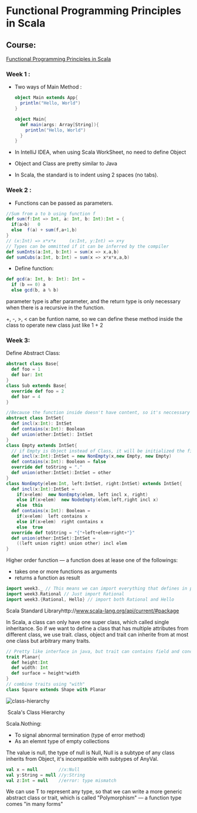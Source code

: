 # Functional Programming Principles in Scala

## Course: 
[Functional Programming Principles in Scala](https://www.coursera.org/learn/progfun1/home/welcome)

### Week 1 :

- Two ways of Main Method :

  ```scala
  object Main extends App{
    println("Hello, World")
  }

  object Main{
    def main(args: Array[String]){
      println("Hello, World")
    }
  }
  ```


- In IntelliJ IDEA, when using Scala WorkSheet, no need to define Object
- Object and Class are pretty similar to Java
- In Scala, the standard is to indent using 2 spaces (no tabs).

### Week 2 :

- Functions can be passed as parameters.

```scala
//Sum from a to b using function f
def sum(f:Int => Int, a: Int, b: Int):Int = {
  if(a>b)	0
  else	f(a) + sum(f,a+1,b)
}
// (x:Int) => x*x*x		(x:Int, y:Int) => x+y
// Types can be ommitted if it can be inferred by the compiler 
def sumInts(a:Int, b:Int) = sum(x => x,a,b)
def sumCubs(a:Int, b:Int) = sum(x => x*x*x,a,b)
```

- Define function:

```scala
def gcd(a: Int, b: Int): Int = 
  if (b == 0) a 
  else gcd(b, a % b)
```

parameter type is after parameter, and the return type is only necessary when there is a recursive in the function.

+, -, >, < can be funtion name, so we can define these method inside the class to operate new class just like 1 + 2

### Week 3:

Define Abstract Class:

```scala
abstract class Base{
  def foo = 1
  def bar: Int
}
class Sub extends Base{
  override def foo = 2
  def bar = 4
}
```

```scala
//Because the function inside doesn't have content, so it's neccessary to define the class as abstract, so we can extends subclass or object to override the variables and functions
abstract class IntSet{
  def incl(x:Int): IntSet
  def contains(x:Int): Boolean
  def union(other:IntSet): IntSet
}
class Empty extends IntSet{
  // if Empty is Object instead of Class, it will be initialized the first time we refer it, so there will be no 'new Empty' just 'Empty'
  def incl(x:Int):IntSet = new NonEmpty(x,new Empty, new Empty)
  def contains(x:Int): Boolean = false
  override def toString = "."
  def union(other:IntSet):IntSet = other
}
class NonEmpty(elem:Int, left:IntSet, right:IntSet) extends IntSet{
  def incl(x:Int):IntSet = 
    if(x<elem)  new NonEmpty(elem, left incl x, right)
    else if(x>elem)  new NodeEmpty(elem,left,right incl x)
    else  this
  def contains(x:Int): Boolean = 
    if(x<elem)  left contains x
    else if(x>elem)  right contains x
    else  true
  override def toString = "{"+left+elem+right+"}"
  def union(other:IntSet):IntSet = 
    ((left union right) union other) incl elem
}
```

Higher order function — a function does at lease one of the followings:

- takes one or more functions as arguments
- returns a function as result

```scala
import week3._ // This means we can import everything that defines in package week3
import week3.Rational // Just import Rational
import week3.{Rational, Hello} // import both Rational and Hello
```

Scala Standard Libraryhttp://www.scala-lang.org/api/current/#package

In Scala, a class can only have one super class, which called single inheritance. So if we want to define a class that has multiple attributes from different class, we use trait. class, object and trait can inherite from at most one class but arbitrary many traits.

```scala
// Pretty like interface in java, but trait can contains field and concrete methods, but cannot have value parameters
trait Planar{
  def height:Int
  def width: Int
  def surface = height*width
}
// combine traits using "with"
class Square extends Shape with Planar
```

 ![class-hierarchy](/Users/Derek/Desktop/class-hierarchy.png)

​										Scala's Class Hierarchy

Scala.Nothing:

- To signal abnormal termination 	(type of error method)
- As an elemnt type of empty collections

The value is null, the type of null is Null, Null is a subtype of any class inherits from Object, it's incompatible with subtypes of AnyVal.

```scala
val x = null		//x:Null
val y:String = null	//y:String
val z:Int = null	//error: type mismatch
```

We can use T to represent any type, so that we can write a more generic abstract class or trait, which is called "Polymorphism" — a function type comes "in many forms"

 

